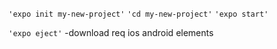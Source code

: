 
`'expo init my-new-project'`
`'cd my-new-project'`
`'expo start'`

`'expo eject'` -download req ios android elements
